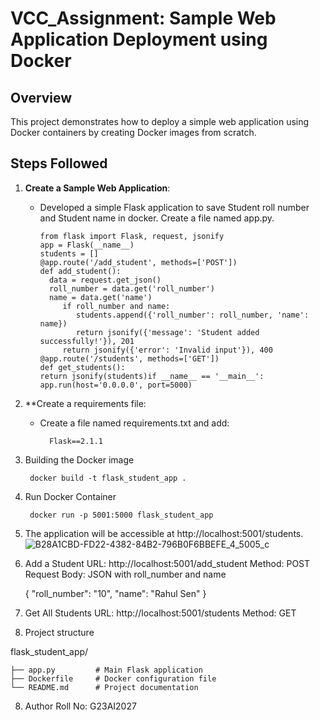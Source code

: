 # VCC_Assignment: Sample Web Application Deployment using Docker

## Overview

This project demonstrates how to deploy a simple web application using Docker containers by creating Docker images from scratch.

## Steps Followed

1. **Create a Sample Web Application**:
   - Developed a simple Flask application to save Student roll number and Student name in docker. Create a file named app.py.

         from flask import Flask, request, jsonify
         app = Flask(__name__)
         students = []
         @app.route('/add_student', methods=['POST'])
         def add_student():
           data = request.get_json()
           roll_number = data.get('roll_number')
           name = data.get('name')
              if roll_number and name:
                 students.append({'roll_number': roll_number, 'name': name})
                 return jsonify({'message': 'Student added successfully!'}), 201
              return jsonify({'error': 'Invalid input'}), 400
         @app.route('/students', methods=['GET'])
         def get_students():
         return jsonify(students)if __name__ == '__main__':
         app.run(host='0.0.0.0', port=5000)


2. **Create a requirements file:

   - Create a file named requirements.txt and add:

           Flask==2.1.1

4. Building the Docker image

        docker build -t flask_student_app .

5. Run Docker Container

        docker run -p 5001:5000 flask_student_app

6. The application will be accessible at http://localhost:5001/students.
   ![B28A1CBD-FD22-4382-84B2-796B0F6BBEFE_4_5005_c](https://github.com/user-attachments/assets/e2a6b4c7-932c-4eb6-b1ad-1462bc59e8e3)

7. Add a Student
URL: http://localhost:5001/add_student
Method: POST
Request Body: JSON with roll_number and name

    {
    "roll_number": "10",
    "name": "Rahul Sen"
    }
8. Get All Students
URL: http://localhost:5001/students
Method: GET

9. Project structure


flask_student_app/

    ├── app.py         # Main Flask application
    ├── Dockerfile     # Docker configuration file
    └── README.md      # Project documentation

8. Author
    Roll No: G23AI2027
    





